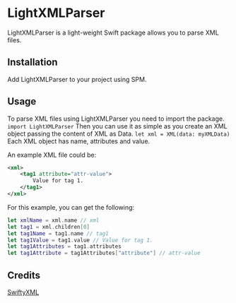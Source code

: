 # LightXMLParser

LightXMLParser is a light-weight Swift package allows you to parse XML files. 

## Installation
Add LightXMLParser to your project using SPM.

## Usage
To parse XML files using LightXMLParser you need to import the package.
`import LightXMLParser`
Then you can use it as simple as you create an XML object passing the content of XML as Data.
`let xml = XML(data: myXMLData)`
Each XML object has name, attributes and value.

An example XML file could be:
```xml
<xml>
	<tag1 attribute="attr-value">
		Value for tag 1.
	</tag1>
</xml>
```

For this example, you can get the following: 
```swift
let xmlName = xml.name // xml
let tag1 = xml.children[0]
let tag1Name = tag1.name // tag1
let tag1Value = tag1.value // Value for tag 1.
let tag1Attributes = tag1.attributes
let tag1Attribute = tag1Attributes["attribute"] // attr-value
```

## Credits
[SwiftyXML](https://github.com/chenyunguiMilook/SwiftyXML)
